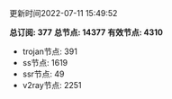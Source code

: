更新时间2022-07-11 15:49:52

**总订阅: 377**
**总节点: 14377**
**有效节点: 4310**
- trojan节点: 391
- ss节点: 1619
- ssr节点: 49
- v2ray节点: 2251

